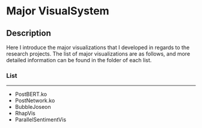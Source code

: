 # Major VisualSystem

## Description
Here I introduce the major visualizations that I developed in regards to the research projects. The list of major visualizations are as follows, and more detailed information can be found in the folder of each list.

### List
-----------
<ul>
  <li>
    PostBERT.ko
  </li>
  <li>
    PostNetwork.ko
  </li>
  <li>
    BubbleJoseon
  </li>
  <li>
    RhapVis
  </li>
  <li>
    ParallelSentimentVis
  </li>
</ul>

